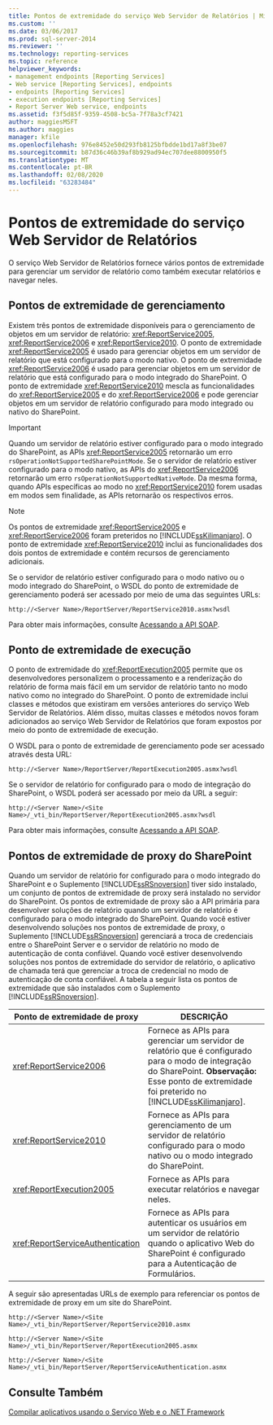 ```yaml
---
title: Pontos de extremidade do serviço Web Servidor de Relatórios | Microsoft Docs
ms.custom: ''
ms.date: 03/06/2017
ms.prod: sql-server-2014
ms.reviewer: ''
ms.technology: reporting-services
ms.topic: reference
helpviewer_keywords:
- management endpoints [Reporting Services]
- Web service [Reporting Services], endpoints
- endpoints [Reporting Services]
- execution endpoints [Reporting Services]
- Report Server Web service, endpoints
ms.assetid: f3f5d85f-9359-4508-bc5a-7f78a3cf7421
author: maggiesMSFT
ms.author: maggies
manager: kfile
ms.openlocfilehash: 976e8452e50d293fb8125bfbdde1bd17a8f3be07
ms.sourcegitcommit: b87d36c46b39af8b929ad94ec707dee8800950f5
ms.translationtype: MT
ms.contentlocale: pt-BR
ms.lasthandoff: 02/08/2020
ms.locfileid: "63283484"
---
```

# <a name="report-server-web-service-endpoints"></a>Pontos de extremidade do serviço Web Servidor de Relatórios
  O serviço Web Servidor de Relatórios fornece vários pontos de extremidade para gerenciar um servidor de relatório como também executar relatórios e navegar neles.  
  
## <a name="the-management-endpoints"></a>Pontos de extremidade de gerenciamento  
 Existem três pontos de extremidade disponíveis para o gerenciamento de objetos em um servidor de relatório: <xref:ReportService2005>, <xref:ReportService2006> e <xref:ReportService2010>. O ponto de extremidade <xref:ReportService2005> é usado para gerenciar objetos em um servidor de relatório que está configurado para o modo nativo. O ponto de extremidade <xref:ReportService2006> é usado para gerenciar objetos em um servidor de relatório que está configurado para o modo integrado do SharePoint. O ponto de extremidade <xref:ReportService2010> mescla as funcionalidades do <xref:ReportService2005> e do <xref:ReportService2006> e pode gerenciar objetos em um servidor de relatório configurado para modo integrado ou nativo do SharePoint.  
  
> [!IMPORTANT]  
>  Quando um servidor de relatório estiver configurado para o modo integrado do SharePoint, as APIs <xref:ReportService2005> retornarão um erro `rsOperationNotSupportedSharePointMode`. Se o servidor de relatório estiver configurado para o modo nativo, as APIs do <xref:ReportService2006> retornarão um erro `rsOperationNotSupportedNativeMode`. Da mesma forma, quando APIs específicas ao modo no <xref:ReportService2010> forem usadas em modos sem finalidade, as APIs retornarão os respectivos erros.  
  
> [!NOTE]  
>  Os pontos de extremidade <xref:ReportService2005> e <xref:ReportService2006> foram preteridos no [!INCLUDE[ssKilimanjaro](../../../includes/sskilimanjaro-md.md)]. O ponto de extremidade <xref:ReportService2010> inclui as funcionalidades dos dois pontos de extremidade e contém recursos de gerenciamento adicionais.  
  
 Se o servidor de relatório estiver configurado para o modo nativo ou o modo integrado do SharePoint, o WSDL do ponto de extremidade de gerenciamento poderá ser acessado por meio de uma das seguintes URLs:  
  
```  
http://<Server Name>/ReportServer/ReportService2010.asmx?wsdl  
```  
  
 Para obter mais informações, consulte [Acessando a API SOAP](../accessing-the-soap-api.md).  
  
## <a name="the-execution-endpoint"></a>Ponto de extremidade de execução  
 O ponto de extremidade do <xref:ReportExecution2005> permite que os desenvolvedores personalizem o processamento e a renderização do relatório de forma mais fácil em um servidor de relatório tanto no modo nativo como no integrado do SharePoint. O ponto de extremidade inclui classes e métodos que existiram em versões anteriores do serviço Web Servidor de Relatórios. Além disso, muitas classes e métodos novos foram adicionados ao serviço Web Servidor de Relatórios que foram expostos por meio do ponto de extremidade de execução.  
  
 O WSDL para o ponto de extremidade de gerenciamento pode ser acessado através desta URL:  
  
```  
http://<Server Name>/ReportServer/ReportExecution2005.asmx?wsdl  
```  
  
 Se o servidor de relatório for configurado para o modo de integração do SharePoint, o WSDL poderá ser acessado por meio da URL a seguir:  
  
```  
http://<Server Name>/<Site Name>/_vti_bin/ReportServer/ReportExecution2005.asmx?wsdl  
```  
  
 Para obter mais informações, consulte [Acessando a API SOAP](../accessing-the-soap-api.md).  
  
## <a name="sharepoint-proxy-endpoints"></a>Pontos de extremidade de proxy do SharePoint  
 Quando um servidor de relatório for configurado para o modo integrado do SharePoint e o Suplemento [!INCLUDE[ssRSnoversion](../../../includes/ssrsnoversion-md.md)] tiver sido instalado, um conjunto de pontos de extremidade de proxy será instalado no servidor do SharePoint. Os pontos de extremidade de proxy são a API primária para desenvolver soluções de relatório quando um servidor de relatório é configurado para o modo integrado do SharePoint. Quando você estiver desenvolvendo soluções nos pontos de extremidade de proxy, o Suplemento [!INCLUDE[ssRSnoversion](../../../includes/ssrsnoversion-md.md)] gerenciará a troca de credenciais entre o SharePoint Server e o servidor de relatório no modo de autenticação de conta confiável. Quando você estiver desenvolvendo soluções nos pontos de extremidade do servidor de relatório, o aplicativo de chamada terá que gerenciar a troca de credencial no modo de autenticação de conta confiável. A tabela a seguir lista os pontos de extremidade que são instalados com o Suplemento [!INCLUDE[ssRSnoversion](../../../includes/ssrsnoversion-md.md)].  
  
|Ponto de extremidade de proxy|DESCRIÇÃO|  
|--------------------|-----------------|  
|<xref:ReportService2006>|Fornece as APIs para gerenciar um servidor de relatório que é configurado para o modo de integração do SharePoint. **Observação:**  Esse ponto de extremidade foi preterido no [!INCLUDE[ssKilimanjaro](../../../includes/sskilimanjaro-md.md)].|  
|<xref:ReportService2010>|Fornece as APIs para gerenciamento de um servidor de relatório configurado para o modo nativo ou o modo integrado do SharePoint.|  
|<xref:ReportExecution2005>|Fornece as APIs para executar relatórios e navegar neles.|  
|<xref:ReportServiceAuthentication>|Fornece as APIs para autenticar os usuários em um servidor de relatório quando o aplicativo Web do SharePoint é configurado para a Autenticação de Formulários.|  
  
 A seguir são apresentadas URLs de exemplo para referenciar os pontos de extremidade de proxy em um site do SharePoint.  
  
```  
http://<Server Name>/<Site Name>/_vti_bin/ReportServer/ReportService2010.asmx  
```  
  
```  
http://<Server Name>/<Site Name>/_vti_bin/ReportServer/ReportExecution2005.asmx  
```  
  
```  
http://<Server Name>/<Site Name>/_vti_bin/ReportServer/ReportServiceAuthentication.asmx  
```  
  
## <a name="see-also"></a>Consulte Também  
 [Compilar aplicativos usando o Serviço Web e o .NET Framework](../net-framework/building-applications-using-the-web-service-and-the-net-framework.md)  
  
  
